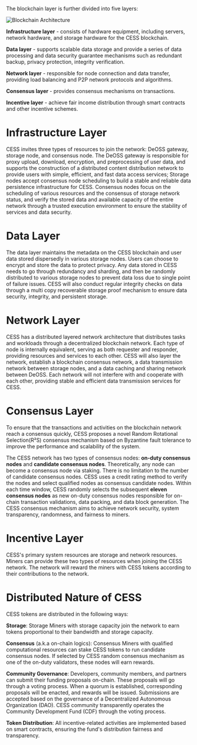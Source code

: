 The blockchain layer is further divided into five layers:

![Blockchain Architecture](https://github.com/swowk/doc-v2/assets/15166250/0c579d99-d9f3-4761-b3b5-40cac641a6be)

**Infrastructure layer** - consists of hardware equipment, including servers, network hardware, and storage hardware for the CESS blockchain.

**Data layer** - supports scalable data storage and provide a series of data processing and data security guarantee mechanisms such as redundant backup, privacy protection, integrity verification.

**Network layer** - responsible for node connection and data transfer, providing load balancing and P2P network protocols and algorithms.

**Consensus layer** - provides consensus mechanisms on transactions.

**Incentive layer** - achieve fair income distribution through smart contracts and other incentive schemes.

# Infrastructure Layer

CESS invites three types of resources to join the network: DeOSS gateway, storage node, and consensus node. The DeOSS gateway is responsible for proxy upload, download, encryption, and preprocessing of user data, and supports the construction of a distributed content distribution network to provide users with simple, efficient, and fast data access services; Storage nodes accept consensus node scheduling to build a stable and reliable data persistence infrastructure for CESS. Consensus nodes focus on the scheduling of various resources and the consensus of storage network status, and verify the stored data and available capacity of the entire network through a trusted execution environment to ensure the stability of services and data security.

# Data Layer

The data layer maintains the metadata on the CESS blockchain and user data stored dispersedly in various storage nodes. Users can choose to encrypt and store the data to protect privacy. Any data stored in CESS needs to go through redundancy and sharding, and then be randomly distributed to various storage nodes to prevent data loss due to single point of failure issues. CESS will also conduct regular integrity checks on data through a multi copy recoverable storage proof mechanism to ensure data security, integrity, and persistent storage.

# Network Layer

CESS has a distributed layered network architecture that distributes tasks and workloads through a decentralized blockchain network. Each type of node is internally equivalent, serving as both requester and responder, providing resources and services to each other. CESS will also layer the network, establish a blockchain consensus network, a data transmission network between storage nodes, and a data caching and sharing network between DeOSS. Each network will not interfere with and cooperate with each other, providing stable and efficient data transmission services for CESS.

# Consensus Layer

To ensure that the transactions and activities on the blockchain network reach a consensus quickly, CESS proposes a novel Random Rotational Selection(R²S) consensus mechanism based on Byzantine fault tolerance to improve the performance and scalability of the system.

The CESS network has two types of consensus nodes: **on-duty consensus nodes** and **candidate consensus nodes**. Theoretically, any node can become a consensus node via staking. There is no limitation to the number of candidate consensus nodes. CESS uses a credit rating method to verify the nodes and select qualified nodes as consensus candidate nodes. Within each time window, CESS randomly selects the subsequent **eleven consensus nodes** as new on-duty consensus nodes responsible for on-chain transaction validations, data packing, and data block generation. The CESS consensus mechanism aims to achieve network security, system transparency, randomness, and fairness to miners.

# Incentive Layer

CESS's primary system resources are storage and network resources. Miners can provide these two types of resources when joining the CESS network. The network will reward the miners with CESS tokens according to their contributions to the network.

# Distributed Nature of CESS

CESS tokens are distributed in the following ways:

**Storage**: Storage Miners with storage capacity join the network to earn tokens proportional to their bandwidth and storage capacity.

**Consensus** (a.k.a on-chain logics): Consensus Miners with qualified computational resources can stake CESS tokens to run candidate consensus nodes. If selected by CESS random consensus mechanism as one of the on-duty validators, these nodes will earn rewards.

**Community Governance**: Developers, community members, and partners can submit their funding proposals on-chain. These proposals will go through a voting process. When a quorum is established, corresponding proposals will be enacted, and rewards will be issued. Submissions are accepted based on the governance of a Decentralized Autonomous Organization (DAO). CESS community transparently operates the Community Development Fund (CDF) through the voting process.

**Token Distribution**: All incentive-related activities are implemented based on smart contracts, ensuring the fund's distribution fairness and transparency.

